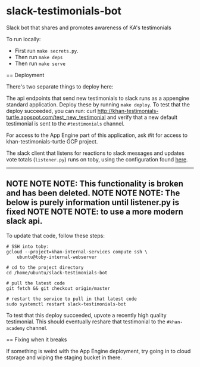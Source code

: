 # slack-testimonials-bot
Slack bot that shares and promotes awareness of KA's testimonials

To run locally:
* First run `make secrets.py`.
* Then run `make deps`
* Then run `make serve`

== Deployment

There's two separate things to deploy here:

The api endpoints that send new testimonials to slack runs as a appengine
standard application. Deploy these by running `make deploy`. To test that the
deploy succeeded, you can run:
   curl http://khan-testimonials-turtle.appspot.com/test_new_testimonial
and verify that a new default testimonial is sent to the `#testimonials`
channel.

For access to the App Engine part of this application, ask #it for access to
khan-testimonials-turtle GCP project.

The slack client that listens for reactions to slack messages and updates vote
totals (`listener.py`) runs on toby, using the configuration found
[here](https://github.com/Khan/aws-config/blob/master/toby/etc/systemd/system/slack-testimonials-bot.service).

---------------
NOTE NOTE NOTE: This functionality is broken and has been deleted.
NOTE NOTE NOTE: The below is purely information until listener.py is fixed
NOTE NOTE NOTE: to use a more modern slack api.
---------------

To update that code, follow these steps:

```
# SSH into toby:
gcloud --project=khan-internal-services compute ssh \
    ubuntu@toby-internal-webserver

# cd to the project directory
cd /home/ubuntu/slack-testimonials-bot

# pull the latest code
git fetch && git checkout origin/master

# restart the service to pull in that latest code
sudo systemctl restart slack-testimonials-bot
```

To test that this deploy succeeded, upvote a recently high quality testimonial.
This should eventually reshare that testimonial to the `#khan-academy` channel.

== Fixing when it breaks

If something is weird with the App Engine deployment, try going in to cloud
storage and wiping the staging bucket in there.
